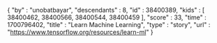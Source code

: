{
  "by" : "unobatbayar",
  "descendants" : 8,
  "id" : 38400389,
  "kids" : [ 38400462, 38400566, 38400544, 38400459 ],
  "score" : 33,
  "time" : 1700796402,
  "title" : "Learn Machine Learning",
  "type" : "story",
  "url" : "https://www.tensorflow.org/resources/learn-ml"
}
